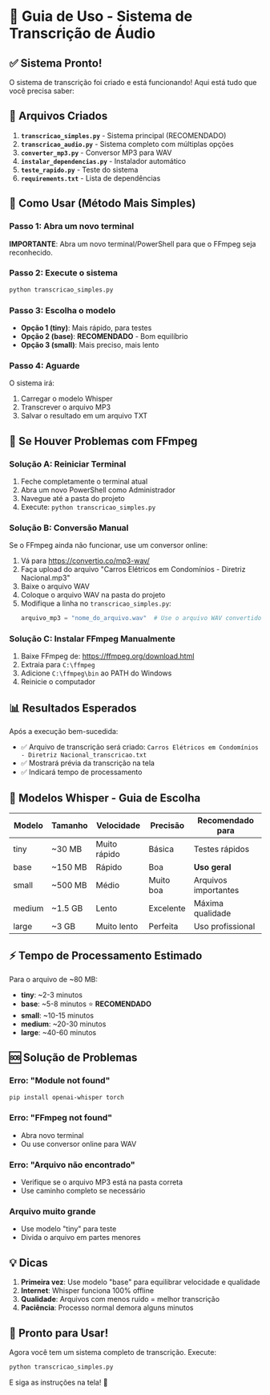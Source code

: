 # 🎵 Guia de Uso - Sistema de Transcrição de Áudio

## ✅ Sistema Pronto!

O sistema de transcrição foi criado e está funcionando! Aqui está tudo que você precisa saber:

## 📁 Arquivos Criados

1. **`transcricao_simples.py`** - Sistema principal (RECOMENDADO)
2. **`transcricao_audio.py`** - Sistema completo com múltiplas opções
3. **`converter_mp3.py`** - Conversor MP3 para WAV
4. **`instalar_dependencias.py`** - Instalador automático
5. **`teste_rapido.py`** - Teste do sistema
6. **`requirements.txt`** - Lista de dependências

## 🚀 Como Usar (Método Mais Simples)

### Passo 1: Abra um novo terminal
**IMPORTANTE**: Abra um novo terminal/PowerShell para que o FFmpeg seja reconhecido.

### Passo 2: Execute o sistema
```bash
python transcricao_simples.py
```

### Passo 3: Escolha o modelo
- **Opção 1 (tiny)**: Mais rápido, para testes
- **Opção 2 (base)**: **RECOMENDADO** - Bom equilíbrio
- **Opção 3 (small)**: Mais preciso, mais lento

### Passo 4: Aguarde
O sistema irá:
1. Carregar o modelo Whisper
2. Transcrever o arquivo MP3
3. Salvar o resultado em um arquivo TXT

## 🔧 Se Houver Problemas com FFmpeg

### Solução A: Reiniciar Terminal
1. Feche completamente o terminal atual
2. Abra um novo PowerShell como Administrador
3. Navegue até a pasta do projeto
4. Execute: `python transcricao_simples.py`

### Solução B: Conversão Manual
Se o FFmpeg ainda não funcionar, use um conversor online:
1. Vá para https://convertio.co/mp3-wav/
2. Faça upload do arquivo "Carros Elétricos em Condomínios - Diretriz Nacional.mp3"
3. Baixe o arquivo WAV
4. Coloque o arquivo WAV na pasta do projeto
5. Modifique a linha no `transcricao_simples.py`:
   ```python
   arquivo_mp3 = "nome_do_arquivo.wav"  # Use o arquivo WAV convertido
   ```

### Solução C: Instalar FFmpeg Manualmente
1. Baixe FFmpeg de: https://ffmpeg.org/download.html
2. Extraia para `C:\ffmpeg`
3. Adicione `C:\ffmpeg\bin` ao PATH do Windows
4. Reinicie o computador

## 📊 Resultados Esperados

Após a execução bem-sucedida:
- ✅ Arquivo de transcrição será criado: `Carros Elétricos em Condomínios - Diretriz Nacional_transcricao.txt`
- ✅ Mostrará prévia da transcrição na tela
- ✅ Indicará tempo de processamento

## 🎯 Modelos Whisper - Guia de Escolha

| Modelo | Tamanho | Velocidade | Precisão | Recomendado para |
|--------|---------|------------|----------|------------------|
| tiny   | ~30 MB  | Muito rápido | Básica | Testes rápidos |
| base   | ~150 MB | Rápido | Boa | **Uso geral** |
| small  | ~500 MB | Médio | Muito boa | Arquivos importantes |
| medium | ~1.5 GB | Lento | Excelente | Máxima qualidade |
| large  | ~3 GB   | Muito lento | Perfeita | Uso profissional |

## ⚡ Tempo de Processamento Estimado

Para o arquivo de ~80 MB:
- **tiny**: ~2-3 minutos
- **base**: ~5-8 minutos  ⭐ **RECOMENDADO**
- **small**: ~10-15 minutos
- **medium**: ~20-30 minutos
- **large**: ~40-60 minutos

## 🆘 Solução de Problemas

### Erro: "Module not found"
```bash
pip install openai-whisper torch
```

### Erro: "FFmpeg not found"
- Abra novo terminal
- Ou use conversor online para WAV

### Erro: "Arquivo não encontrado"
- Verifique se o arquivo MP3 está na pasta correta
- Use caminho completo se necessário

### Arquivo muito grande
- Use modelo "tiny" para teste
- Divida o arquivo em partes menores

## 💡 Dicas

1. **Primeira vez**: Use modelo "base" para equilibrar velocidade e qualidade
2. **Internet**: Whisper funciona 100% offline
3. **Qualidade**: Arquivos com menos ruído = melhor transcrição
4. **Paciência**: Processo normal demora alguns minutos

## 🎉 Pronto para Usar!

Agora você tem um sistema completo de transcrição. Execute:

```bash
python transcricao_simples.py
```

E siga as instruções na tela! 🚀 